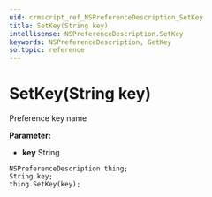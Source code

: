 ```yaml
---
uid: crmscript_ref_NSPreferenceDescription_SetKey
title: SetKey(String key)
intellisense: NSPreferenceDescription.SetKey
keywords: NSPreferenceDescription, GetKey
so.topic: reference
---
```


# SetKey(String key)

Preference key name

**Parameter:** 
 - **key** String

```crmscript
NSPreferenceDescription thing;
String key;
thing.SetKey(key);
```

